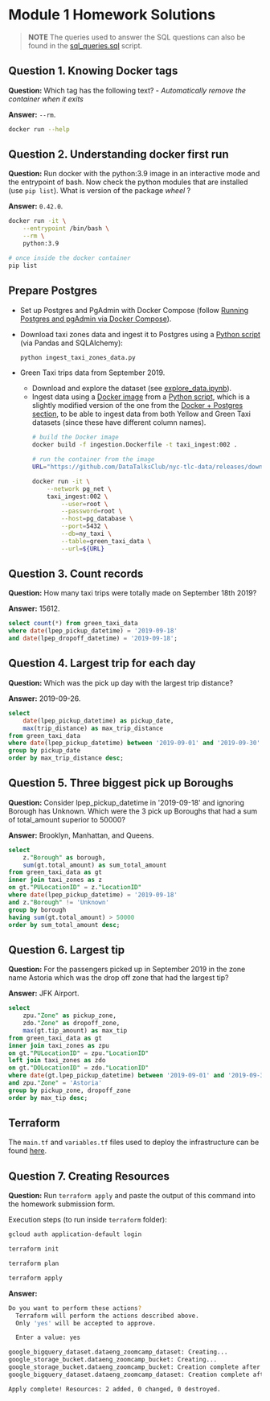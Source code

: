 # Module 1 Homework Solutions

> **NOTE** 
> The queries used to answer the SQL questions can also be found in the [sql_queries.sql](./sql_queries.sql) script.

## Question 1. Knowing Docker tags

**Question:** Which tag has the following text? - _Automatically remove the container when it exits_

**Answer:** `--rm`.

```bash
docker run --help
```


## Question 2. Understanding docker first run

**Question:** Run docker with the python:3.9 image in an interactive mode and the entrypoint of bash. Now check the python modules that are installed (use `pip list`). What is version of the package _wheel_ ?

**Answer:** `0.42.0`.

```bash
docker run -it \
    --entrypoint /bin/bash \
    --rm \
    python:3.9

# once inside the docker container
pip list
```

## Prepare Postgres

* Set up Postgres and PgAdmin with Docker Compose (follow [Running Postgres and pgAdmin via Docker Compose](../1_docker_postgres/README.md#via-docker-compose)).

* Download taxi zones data and ingest it to Postgres using a [Python script](./ingest_taxi_zones_data.py) (via Pandas and SQLAlchemy):
    ```bash
    python ingest_taxi_zones_data.py
    ```

* Green Taxi trips data from September 2019.
    + Download and explore the dataset (see [explore_data.ipynb](./explore_data.ipynb)).
    + Ingest data using a [Docker image](./ingestion.Dockerfile) from a [Python script](./ingest_data.py), which is a slightly modified version of the  one from the [Docker + Postgres section](../1_docker_postgres/ingest_data.py), to be able to ingest data from both Yellow and Green Taxi datasets (since these have different column names).
        ```bash
        # build the Docker image
        docker build -f ingestion.Dockerfile -t taxi_ingest:002 .

        # run the container from the image
        URL="https://github.com/DataTalksClub/nyc-tlc-data/releases/download/green/green_tripdata_2019-09.csv.gz"

        docker run -it \
            --network pg_net \
            taxi_ingest:002 \
                --user=root \
                --password=root \
                --host=pg_database \
                --port=5432 \
                --db=ny_taxi \
                --table=green_taxi_data \
                --url=${URL}
        ```


## Question 3. Count records 

**Question:** How many taxi trips were totally made on September 18th 2019?

**Answer:** 15612.

```sql
select count(*) from green_taxi_data
where date(lpep_pickup_datetime) = '2019-09-18'
and date(lpep_dropoff_datetime) = '2019-09-18';
```


## Question 4. Largest trip for each day

**Question:** Which was the pick up day with the largest trip distance?

**Answer:** 2019-09-26.

```sql
select 
	date(lpep_pickup_datetime) as pickup_date,
	max(trip_distance) as max_trip_distance
from green_taxi_data
where date(lpep_pickup_datetime) between '2019-09-01' and '2019-09-30'
group by pickup_date
order by max_trip_distance desc;
```


## Question 5. Three biggest pick up Boroughs

**Question:** Consider lpep_pickup_datetime in '2019-09-18' and ignoring Borough has Unknown. Which were the 3 pick up Boroughs that had a sum of total_amount superior to 50000?

**Answer:** Brooklyn, Manhattan, and Queens.

```sql
select
	z."Borough" as borough,
	sum(gt.total_amount) as sum_total_amount
from green_taxi_data as gt
inner join taxi_zones as z
on gt."PULocationID" = z."LocationID"
where date(lpep_pickup_datetime) = '2019-09-18'
and z."Borough" != 'Unknown'
group by borough
having sum(gt.total_amount) > 50000
order by sum_total_amount desc;
```


## Question 6. Largest tip

**Question:** For the passengers picked up in September 2019 in the zone name Astoria which was the drop off zone that had the largest tip?

**Answer:** JFK Airport.

```sql
select
	zpu."Zone" as pickup_zone,
	zdo."Zone" as dropoff_zone,
	max(gt.tip_amount) as max_tip
from green_taxi_data as gt
inner join taxi_zones as zpu
on gt."PULocationID" = zpu."LocationID"
left join taxi_zones as zdo
on gt."DOLocationID" = zdo."LocationID"
where date(gt.lpep_pickup_datetime) between '2019-09-01' and '2019-09-30'
and zpu."Zone" = 'Astoria'
group by pickup_zone, dropoff_zone
order by max_tip desc;
```


## Terraform

The `main.tf` and `variables.tf` files used to deploy the infrastructure can be found [here](./terraform/).


## Question 7. Creating Resources

**Question:** Run `terraform apply` and paste the output of this command into the homework submission form.

Execution steps (to run inside `terraform` folder):

```bash
gcloud auth application-default login

terraform init

terraform plan 

terraform apply
```


**Answer:**

```bash
Do you want to perform these actions?
  Terraform will perform the actions described above.
  Only 'yes' will be accepted to approve.

  Enter a value: yes

google_bigquery_dataset.dataeng_zoomcamp_dataset: Creating...
google_storage_bucket.dataeng_zoomcamp_bucket: Creating...
google_storage_bucket.dataeng_zoomcamp_bucket: Creation complete after 2s [id=<GCS bucket ID>]
google_bigquery_dataset.dataeng_zoomcamp_dataset: Creation complete after 2s [id=projects/<project ID>/datasets/<BQ dataset name>]

Apply complete! Resources: 2 added, 0 changed, 0 destroyed.
```